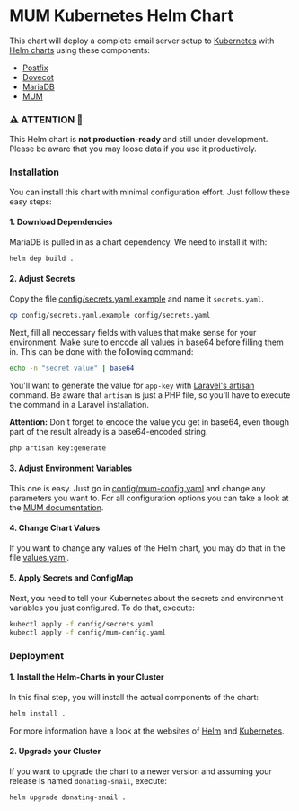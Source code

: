 # MUM Kubernetes Helm Chart

This chart will deploy a complete email server setup to 
[Kubernetes](https://kubernetes.io/) with [Helm charts](https://helm.sh/) 
using these components:

- [Postfix](http://www.postfix.org/)
- [Dovecot](https://www.dovecot.org/)
- [MariaDB](https://mariadb.org/)
- [MUM](https://mum-project.github.io/docs/)

### ️️⚠️ ATTENTION 🧨

This Helm chart is **not production-ready** and still under development.
Please be aware that you may loose data if you use it productively.

### Installation

You can install this chart with minimal configuration effort.
Just follow these easy steps:

#### 1. Download Dependencies

MariaDB is pulled in as a chart dependency. We need to install it with:

```bash
helm dep build .
```

#### 2. Adjust Secrets

Copy the file [config/secrets.yaml.example](config/secrets.yaml.example) and 
name it `secrets.yaml`. 

```bash
cp config/secrets.yaml.example config/secrets.yaml
```

Next, fill all neccessary fields with values that make sense
for your environment. Make sure to encode all values in base64 before filling 
them in. This can be done with the following command:

```bash
echo -n "secret value" | base64
```

You'll want to generate the value for `app-key` with 
[Laravel's artisan](https://laravel.com/docs/5.8/artisan) command. Be aware that
`artisan` is just a PHP file, so you'll have to execute the command in a Laravel
installation. 

**Attention:** Don't forget to encode the value you get 
in base64, even though part of the result already is a base64-encoded string.

```bash
php artisan key:generate
```

#### 3. Adjust Environment Variables

This one is easy. Just go in [config/mum-config.yaml](config/mum-config.yaml) 
and change any parameters you want to. For all configuration options you can 
take a look at the 
[MUM documentation](https://mum-project.github.io/docs/configuration-options/).

#### 4. Change Chart Values

If you want to change any values of the Helm chart, you may do that in the file
[values.yaml](values.yaml).

#### 5. Apply Secrets and ConfigMap

Next, you need to tell your Kubernetes about the secrets and environment 
variables you just configured. To do that, execute:

```bash
kubectl apply -f config/secrets.yaml
kubectl apply -f config/mum-config.yaml
```

### Deployment

#### 1. Install the Helm-Charts in your Cluster

In this final step, you will install the actual components of the chart:

```bash
helm install .
```
For more information have a look at the websites of [Helm](https://helm.sh/) and 
[Kubernetes](https://kubernetes.io/).

#### 2. Upgrade your Cluster

If you want to upgrade the chart to a newer version and assuming your 
release is named `donating-snail`, execute:

```bash
helm upgrade donating-snail .
```